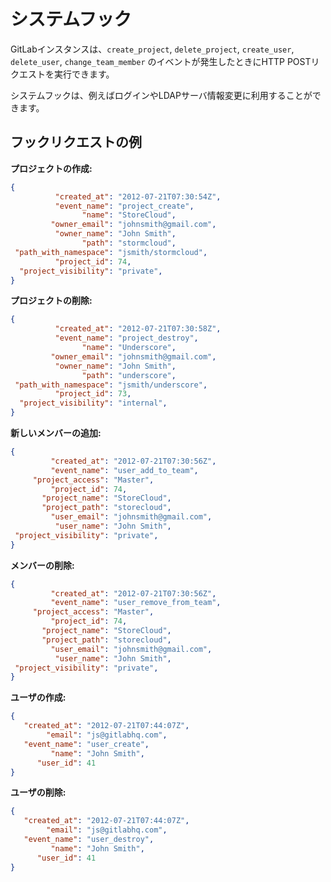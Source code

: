 # システムフック

GitLabインスタンスは、`create_project`, `delete_project`, `create_user`, `delete_user`, `change_team_member` のイベントが発生したときにHTTP POSTリクエストを実行できます。

システムフックは、例えばログインやLDAPサーバ情報変更に利用することができます。

## フックリクエストの例

**プロジェクトの作成:**

```json
{
          "created_at": "2012-07-21T07:30:54Z",
          "event_name": "project_create",
                "name": "StoreCloud",
         "owner_email": "johnsmith@gmail.com",
          "owner_name": "John Smith",
                "path": "stormcloud",
 "path_with_namespace": "jsmith/stormcloud",
          "project_id": 74,
  "project_visibility": "private",
}
```

**プロジェクトの削除:**

```json
{
          "created_at": "2012-07-21T07:30:58Z",
          "event_name": "project_destroy",
                "name": "Underscore",
         "owner_email": "johnsmith@gmail.com",
          "owner_name": "John Smith",
                "path": "underscore",
 "path_with_namespace": "jsmith/underscore",
          "project_id": 73,
  "project_visibility": "internal",
}
```

**新しいメンバーの追加:**

```json
{
         "created_at": "2012-07-21T07:30:56Z",
         "event_name": "user_add_to_team",
     "project_access": "Master",
         "project_id": 74,
       "project_name": "StoreCloud",
       "project_path": "storecloud",
         "user_email": "johnsmith@gmail.com",
          "user_name": "John Smith",
 "project_visibility": "private",
}
```

**メンバーの削除:**

```json
{
         "created_at": "2012-07-21T07:30:56Z",
         "event_name": "user_remove_from_team",
     "project_access": "Master",
         "project_id": 74,
       "project_name": "StoreCloud",
       "project_path": "storecloud",
         "user_email": "johnsmith@gmail.com",
          "user_name": "John Smith",
 "project_visibility": "private",
}
```

**ユーザの作成:**

```json
{
   "created_at": "2012-07-21T07:44:07Z",
        "email": "js@gitlabhq.com",
   "event_name": "user_create",
         "name": "John Smith",
      "user_id": 41
}
```

**ユーザの削除:**

```json
{
   "created_at": "2012-07-21T07:44:07Z",
        "email": "js@gitlabhq.com",
   "event_name": "user_destroy",
         "name": "John Smith",
      "user_id": 41
}
```
